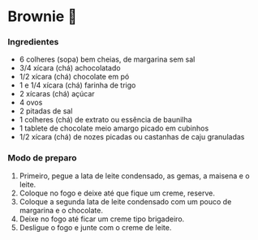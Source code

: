 # Brownie :chocolate_bar:

### Ingredientes

- 6 colheres (sopa) bem cheias, de margarina sem sal
- 3/4 xícara (chá) achocolatado
- 1/2 xícara (chá) chocolate em pó
- 1 e 1/4 xícara (chá) farinha de trigo
- 2 xícaras (chá) açúcar
- 4 ovos
- 2 pitadas de sal
- 1 colheres (chá) de extrato ou essência de baunilha
- 1 tablete de chocolate meio amargo picado em cubinhos
- 1/2 xícara (chá) de nozes picadas ou castanhas de caju granuladas

### Modo de preparo

1. Primeiro, pegue a lata de leite condensado, as gemas, a maisena e o leite.
2. Coloque no fogo e deixe até que fique um creme, reserve.
3. Coloque a segunda lata de leite condensado com um pouco de margarina e o chocolate.
4. Deixe no fogo até ficar um creme tipo brigadeiro.
5. Desligue o fogo e junte com o creme de leite.

